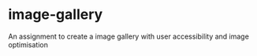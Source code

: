 # image-gallery
An assignment to create a image gallery with user accessibility and image optimisation
